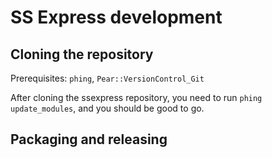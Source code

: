 # SS Express development

## Cloning the repository

Prerequisites: `phing`, `Pear::VersionControl_Git`

After cloning the ssexpress repository, you need to run `phing update_modules`, and you should be good to go.

## Packaging and releasing


